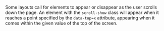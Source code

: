 Some layouts call for elements to appear or disappear as the user scrolls down the page. An element with the `scroll-show` class will appear when it reaches a point specified by the `data-top=x` attribute, appearing when it comes within the given value of the top of the screen.